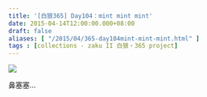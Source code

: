 ```yaml
---
title: '[白狼365] Day104：mint mint mint'
date: 2015-04-14T12:00:00.000+08:00
draft: false
aliases: [ "/2015/04/365-day104mint-mint-mint.html" ]
tags : [collections - zaku II 白狼・365 project]
---
```


[![](https://farm9.staticflickr.com/8712/16849623180_84b1f88b0a_z.jpg)](https://farm9.staticflickr.com/8712/16849623180_84b1f88b0a_z.jpg)

鼻塞塞...